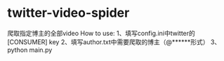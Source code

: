 # twitter-video-spider
爬取指定博主的全部video
How to use:
1、填写config.ini中twitter的[CONSUMER] key
2、填写author.txt中需要爬取的博主（@******形式）
3、python main.py


